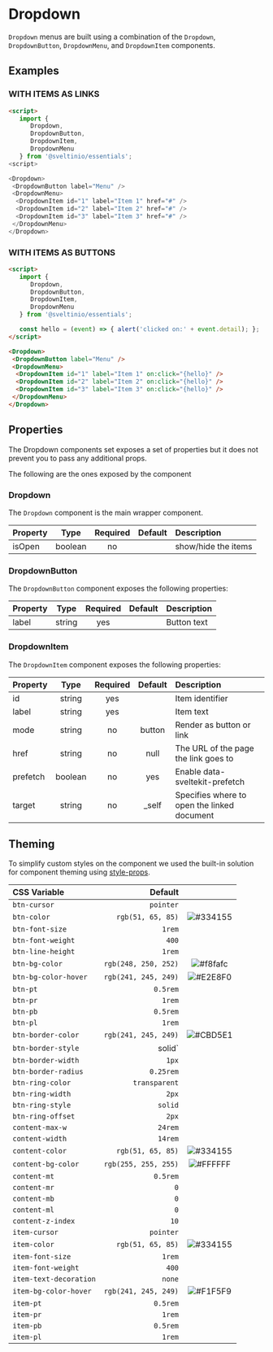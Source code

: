 # Dropdown

`Dropdown` menus are built using a combination of the `Dropdown`, `DropdownButton`, `DropdownMenu`, and `DropdownItem` components.

## Examples

### **WITH ITEMS AS LINKS**

```html
<script>
   import {
      Dropdown,
      DropdownButton,
      DropdownItem,
      DropdownMenu
   } from '@sveltinio/essentials';
<script>

<Dropdown>
 <DropdownButton label="Menu" />
 <DropdownMenu>
  <DropdownItem id="1" label="Item 1" href="#" />
  <DropdownItem id="2" label="Item 2" href="#" />
  <DropdownItem id="3" label="Item 3" href="#" />
 </DropdownMenu>
</Dropdown>
```

### **WITH ITEMS AS BUTTONS**

```html
<script>
   import {
      Dropdown,
      DropdownButton,
      DropdownItem,
      DropdownMenu
   } from '@sveltinio/essentials';

   const hello = (event) => { alert('clicked on:' + event.detail); };
</script>

<Dropdown>
 <DropdownButton label="Menu" />
 <DropdownMenu>
  <DropdownItem id="1" label="Item 1" on:click="{hello}" />
  <DropdownItem id="2" label="Item 2" on:click="{hello}" />
  <DropdownItem id="3" label="Item 3" on:click="{hello}" />
 </DropdownMenu>
</Dropdown>
```

## Properties

The Dropdown components set exposes a set of properties but it does not prevent you to pass any additional props.

The following are the ones exposed by the component

### Dropdown

The `Dropdown` component is the main wrapper component.

| Property | Type     | Required | Default  | Description         |
| :------- | :------: | :------: | :------: |:------------------- |
| isOpen   | boolean  | no       |          | show/hide the items |

### DropdownButton

The `DropdownButton` component exposes the following properties:

| Property | Type    | Required | Default  | Description |
| :------- | :-----: | :------: | :------: |:----------- |
| label    | string  | yes      |          | Button text |

### DropdownItem

The `DropdownItem` component exposes the following properties:

| Property | Type    | Required | Default  | Description                                 |
| :------- | :-----: | :------: | :------: |:------------------------------------------- |
| id       | string  | yes      |          | Item identifier                             |
| label    | string  | yes      |          | Item text                                   |
| mode     | string  | no       | button   | Render as button or link                    |
| href     | string  | no       | null     | The URL of the page the link goes to        |
| prefetch | boolean | no       | yes      | Enable data-sveltekit-prefetch              |
| target   | string  | no       | _self    | Specifies where to open the linked document |

## Theming

To simplify custom styles on the component we used the built-in solution for component theming using [style-props].

| CSS Variable           | Default              | |
| :--------------------- | -------------------: | :----------------------------------------------------------: |
| `btn-cursor`           | `pointer`            | |
| `btn-color`            | `rgb(51, 65, 85)`    | ![#334155](https://via.placeholder.com/15/334155/334155.png) |
| `btn-font-size`        | `1rem`               | |
| `btn-font-weight`      | `400`                | |
| `btn-line-height`      | `1rem`               | |
| `btn-bg-color`         | `rgb(248, 250, 252)` | ![#f8fafc](https://via.placeholder.com/15/f8fafc/f8fafc.png) |
| `btn-bg-color-hover`   | `rgb(241, 245, 249)` | ![#E2E8F0](https://via.placeholder.com/15/E2E8F0/E2E8F0.png) |
| `btn-pt`               | `0.5rem`             | |
| `btn-pr`               | `1rem`               | |
| `btn-pb`               | `0.5rem`             | |
| `btn-pl`               | `1rem`               | |
| `btn-border-color`     | `rgb(241, 245, 249)` | ![#CBD5E1](https://via.placeholder.com/15/CBD5E1/CBD5E1.png) |
| `btn-border-style`     | solid`               | |
| `btn-border-width`     |`1px`                 | |
| `btn-border-radius`    | `0.25rem`            | |
| `btn-ring-color`       | `transparent`        | |
| `btn-ring-width`       | `2px`                | |
| `btn-ring-style`       | `solid`              | |
| `btn-ring-offset`      | `2px`                | |
| `content-max-w`        | `24rem`              | |
| `content-width`        | `14rem`              | |
| `content-color`        | `rgb(51, 65, 85)`    | ![#334155](https://via.placeholder.com/15/334155/334155.png) |
| `content-bg-color`     | `rgb(255, 255, 255)` | ![#FFFFFF](https://via.placeholder.com/15/FFFFFF/FFFFFF.png) |
| `content-mt`           | `0.5rem`             | |
| `content-mr`           | `0`                  | |
| `content-mb`           | `0`                  | |
| `content-ml`           | `0`                  | |
| `content-z-index`      | `10`                 | |
| `item-cursor`          | `pointer`            | |
| `item-color`           | `rgb(51, 65, 85)`    | ![#334155](https://via.placeholder.com/15/334155/334155.png)  |
| `item-font-size`       | `1rem`               | |
| `item-font-weight`     | `400`                | |
| `item-text-decoration` | `none`               | |
| `item-bg-color-hover`  | `rgb(241, 245, 249)` | ![#F1F5F9](https://via.placeholder.com/15/F1F5F9/F1F5F9.png)  |
| `item-pt`              | `0.5rem`             | |
| `item-pr`              | `1rem`               | |
| `item-pb`              | `0.5rem`             | |
| `item-pl`              | `1rem`               | |


[style-props]: https://svelte.dev/docs#template-syntax-component-directives---style-props
